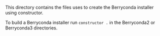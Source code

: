 This directory contains the files uses to create the Berryconda installer using
constructor.

To build a Berryconda installer run `constructor .` in the Berryconda2 or
Berryconda3 directories.
